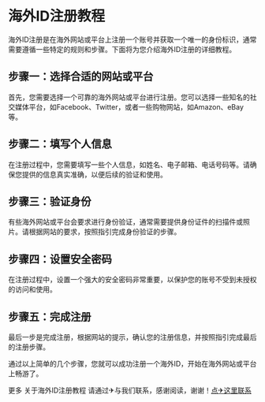# 海外ID注册教程

海外ID注册是在海外网站或平台上注册一个账号并获取一个唯一的身份标识，通常需要遵循一些特定的规则和步骤。下面将为您介绍海外ID注册的详细教程。

## 步骤一：选择合适的网站或平台

首先，您需要选择一个可靠的海外网站或平台进行注册。您可以选择一些知名的社交媒体平台，如Facebook、Twitter，或者一些购物网站，如Amazon、eBay等。

## 步骤二：填写个人信息

在注册过程中，您需要填写一些个人信息，如姓名、电子邮箱、电话号码等。请确保您提供的信息真实准确，以便后续的验证和使用。

## 步骤三：验证身份

有些海外网站或平台会要求进行身份验证，通常需要提供身份证件的扫描件或照片。请根据网站的要求，按照指引完成身份验证的步骤。

## 步骤四：设置安全密码

在注册过程中，设置一个强大的安全密码非常重要，以保护您的账号不受到未授权的访问和使用。

## 步骤五：完成注册

最后一步是完成注册，根据网站的提示，确认您的注册信息，并按照指引完成最后的注册步骤。

通过以上简单的几个步骤，您就可以成功注册一个海外ID，开始在海外网站或平台上畅游了。

更多 关于海外ID注册教程 请通过✈与我们联系，感谢阅读，谢谢！[点✈这里联系](https://t.me/lm999bot)